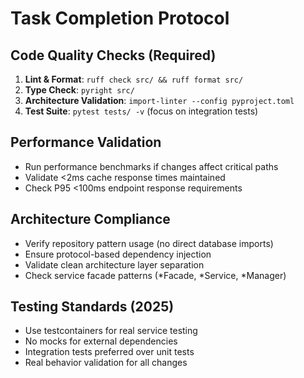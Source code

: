 # Task Completion Protocol

## Code Quality Checks (Required)
1. **Lint & Format**: `ruff check src/ && ruff format src/`
2. **Type Check**: `pyright src/`
3. **Architecture Validation**: `import-linter --config pyproject.toml`
4. **Test Suite**: `pytest tests/ -v` (focus on integration tests)

## Performance Validation
- Run performance benchmarks if changes affect critical paths
- Validate <2ms cache response times maintained
- Check P95 <100ms endpoint response requirements

## Architecture Compliance
- Verify repository pattern usage (no direct database imports)
- Ensure protocol-based dependency injection
- Validate clean architecture layer separation
- Check service facade patterns (*Facade, *Service, *Manager)

## Testing Standards (2025)
- Use testcontainers for real service testing
- No mocks for external dependencies
- Integration tests preferred over unit tests
- Real behavior validation for all changes
